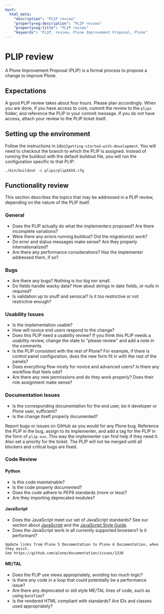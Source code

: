 ```yaml
---
myst:
  html_meta:
    "description": "PLIP review"
    "property=og:description": "PLIP review"
    "property=og:title": "PLIP review"
    "keywords": "PLIP, review, Plone Improvement Proposal, Plone"
---
```


# PLIP review

A Plone Improvement Proposal (PLIP) is a formal process to propose a change to improve Plone.


## Expectations

A good PLIP review takes about four hours.
Please plan accordingly.
When you are done, if you have access to core, commit the review to the `plips` folder, and reference the PLIP in your commit message.
If you do not have access, attach your review to the PLIP ticket itself.


## Setting up the environment

Follow the instructions in {doc}`getting-started-with-development`.
You will need to checkout the branch to which the PLIP is assigned.
Instead of running the buildout with the default buildout file, you will run the configuration specific to that PLIP:

```shell
./bin/buildout -c plips/plipXXXX.cfg
```


## Functionality review

This section describes the topics that may be addressed in a PLIP review, depending on the nature of the PLIP itself.


### General

-   Does the PLIP actually do what the implementers proposed?
    Are there incomplete variations?
-   Were there any errors running buildout?
    Did the migration(s) work?
-   Do error and status messages make sense?
    Are they properly internationalized?
-   Are there any performance considerations?
    Has the implementer addressed them, if so?


### Bugs

-   Are there any bugs?
    Nothing is too big nor small.
-   Do fields handle wacky data?
    How about strings in date fields, or nulls in required?
-   Is validation up to snuff and sensical?
    Is it too restrictive or not restrictive enough?


### Usability Issues

-   Is the implementation usable?
-   How will novice end users respond to the change?
-   Does this PLIP need a usability review?
    If you think this PLIP needs a usability review, change the state to "please review" and add a note in the comments.
-   Is the PLIP consistent with the rest of Plone?
    For example, if there is control panel configuration, does the new form fit in with the rest of the panels?
-   Does everything flow nicely for novice and advanced users?
    Is there any workflow that feels odd?
-   Are there any new permissions and do they work properly?
    Does their role assignment make sense?


### Documentation Issues

- Is the corresponding documentation for the end user, be it developer or Plone user, sufficient?
- Is the change itself properly documented?

Report bugs or issues on GitHub as you would for any Plone bug.
Reference the PLIP in the bug, assign to its implementer, and add a tag for the PLIP in the form of `plip-xxx`.
This way the implementer can find help if they need it.
Also set a priority for the ticket.
The PLIP will not be merged until all blockers and critical bugs are fixed.


### Code Review


#### Python

-   Is this code maintainable?
-   Is the code properly documented?
-   Does the code adhere to PEP8 standards (more or less)?
-   Are they importing deprecated modules?


#### JavaScript

-   Does the JavaScript meet our set of JavaScript standards?
    See our section about [JavaScript](https://5.docs.plone.org/develop/addons/javascript/index.html) and the [JavaScript Style Guide](https://5.docs.plone.org/develop/styleguide/javascript.html).
-   Does the JavaScript work in all currently supported browsers?
    Is it performant?

```{todo}
Update links from Plone 5 Documentation to Plone 6 Documentation, when they exist.
See https://github.com/plone/documentation/issues/1330
```

#### ME/TAL

-   Does the PLIP use views appropriately, avoiding too much logic?
-   Is there any code in a loop that could potentially be a performance issue?
-   Are there any deprecated or old style ME/TAL lines of code, such as using `DateTime`?
-   Is the rendered HTML compliant with standards? Are IDs and classes used appropriately?
